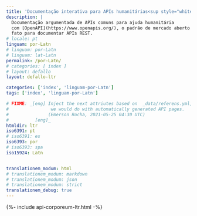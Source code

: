 ```yaml
---
title: 'Documentação interativa para APIs humanitárias<sup style="white-space: nowrap;">(👩‍🔬<em>alpha</em>👨‍🔬)</sup>'
description: |
  Documentação argumentada de APIs comuns para ajuda humanitária
  com [OpenAPI](https://www.openapis.org/), o padrão de mercado aberto de
  fato para documentar APIs REST.
# locale: pt
linguam: por-Latn
# linguam: por-Latn
# linguam: lat-Latn
permalink: /por-Latn/
# categories: [ index ]
# layout: defallo
layout: defallo-ltr

categories: ['index', 'linguam-por-Latn']
tags: ['index', 'linguam-por-Latn']

# FIXME: _[eng] Inject the next attriutes based on  _data/referens.yml, like
#                we would do with automatically generated API pages.
#               (Emerson Rocha, 2021-05-25 04:30 UTC)
#          [eng]_
htmldir: ltr
iso6391: pt
# iso6391: es
iso6393: por
# iso6393: spa
iso15924: Latn


translationem_modum: html
# translationem_modum: markdown
# translationem_modum: json
# translationem_modum: strict
translationem_debug: true
---
```


{%- include api-corporeum-ltr.html -%}

